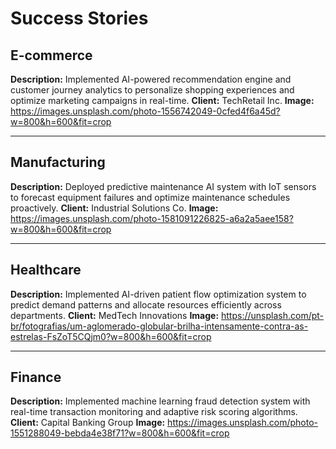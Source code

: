 # Success Stories

## E-commerce
**Description:** Implemented AI-powered recommendation engine and customer journey analytics to personalize shopping experiences and optimize marketing campaigns in real-time.
**Client:** TechRetail Inc.
**Image:** https://images.unsplash.com/photo-1556742049-0cfed4f6a45d?w=800&h=600&fit=crop

---

## Manufacturing
**Description:** Deployed predictive maintenance AI system with IoT sensors to forecast equipment failures and optimize maintenance schedules proactively.
**Client:** Industrial Solutions Co.
**Image:** https://images.unsplash.com/photo-1581091226825-a6a2a5aee158?w=800&h=600&fit=crop

---

## Healthcare
**Description:** Implemented AI-driven patient flow optimization system to predict demand patterns and allocate resources efficiently across departments.
**Client:** MedTech Innovations
**Image:** https://unsplash.com/pt-br/fotografias/um-aglomerado-globular-brilha-intensamente-contra-as-estrelas-FsZoT5CQjm0?w=800&h=600&fit=crop

---

## Finance
**Description:** Implemented machine learning fraud detection system with real-time transaction monitoring and adaptive risk scoring algorithms.
**Client:** Capital Banking Group
**Image:** https://images.unsplash.com/photo-1551288049-bebda4e38f71?w=800&h=600&fit=crop
